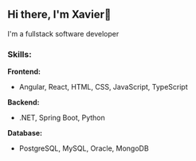 ## Hi there, I'm Xavier👋

I'm a fullstack software developer 

### Skills:

**Frontend:**
- Angular, React, HTML, CSS, JavaScript, TypeScript

**Backend:**
- .NET, Spring Boot, Python

**Database:**
- PostgreSQL, MySQL, Oracle, MongoDB

<!--
**xavier-2402/xavier-2402** is a ✨ _special_ ✨ repository because its `README.md` (this file) appears on your GitHub profile.

Here are some ideas to get you started:

- 🔭 I’m currently working on ...
- 🌱 I’m currently learning ...
- 👯 I’m looking to collaborate on ...
- 🤔 I’m looking for help with ...
- 💬 Ask me about ...
- 📫 How to reach me: ...
- 😄 Pronouns: ...
- ⚡ Fun fact: ...
-->
